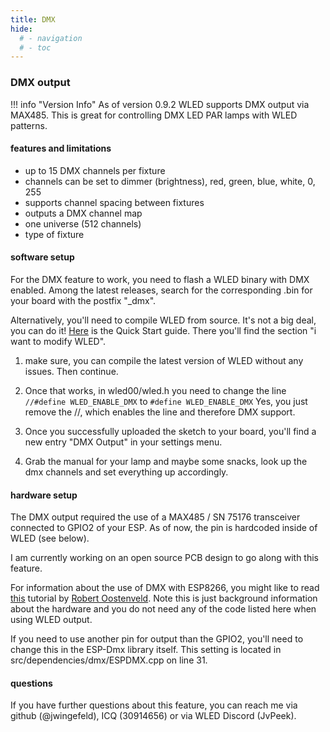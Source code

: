 ```yaml
---
title: DMX
hide:
  # - navigation
  # - toc
---
```


### DMX output

!!! info "Version Info"
    As of version 0.9.2 WLED supports DMX output via MAX485. This is great for controlling DMX LED PAR lamps with WLED patterns.

#### features and limitations

* up to 15 DMX channels per fixture
* channels can be set to dimmer (brightness), red, green, blue, white, 0, 255
* supports channel spacing between fixtures
* outputs a DMX channel map
* one universe (512 channels)
* type of fixture

#### software setup

For the DMX feature to work, you need to flash a WLED binary with DMX enabled. Among the latest releases, search for the corresponding .bin for your board with the postfix "_dmx".

Alternatively, you'll need to compile WLED from source. It's not a big deal, you can do it! [Here](/basics/getting-started) is the Quick Start guide. There you'll find the section "i want to modify WLED".

1. make sure, you can compile the latest version of WLED without any issues. Then continue.

2. Once that works, in wled00/wled.h you need to change the line
   `//#define WLED_ENABLE_DMX`
   to
   `#define WLED_ENABLE_DMX`
   Yes, you just remove the //, which enables the line and therefore DMX support.

3. Once you successfully uploaded the sketch to your board, you'll find a new entry "DMX Output" in your settings menu.

4. Grab the manual for your lamp and maybe some snacks, look up the dmx channels and set everything up accordingly.

#### hardware setup

The DMX output required the use of a MAX485 / SN 75176 transceiver connected to GPIO2 of your ESP. As of now, the pin is hardcoded inside of WLED (see below).

I am currently working on an open source PCB design to go along with this feature.

For information about the use of DMX with ESP8266, you might like to read [this](https://robertoostenveld.nl/art-net-to-dmx512-with-esp8266/) tutorial by [Robert Oostenveld](https://robertoostenveld.nl/). Note this is just background information about the hardware and you do not need any of the code listed here when using WLED output.

If you need to use another pin for output than the GPIO2, you'll need to change this in the ESP-Dmx library itself. This setting is located in src/dependencies/dmx/ESPDMX.cpp on line 31.

#### questions

If you have further questions about this feature, you can reach me via github (@jwingefeld), ICQ (30914656) or via WLED Discord (JvPeek).
